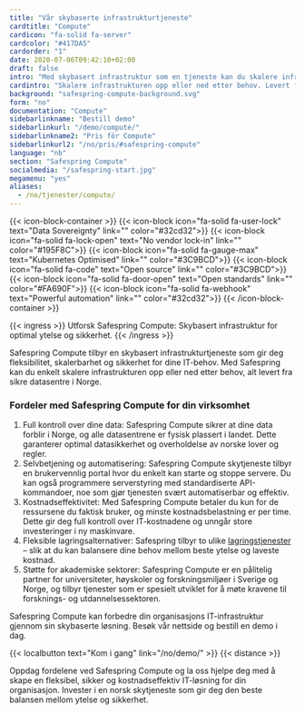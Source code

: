 ```yaml
---
title: "Vår skybaserte infrastrukturtjeneste"
cardtitle: "Compute"
cardicon: "fa-solid fa-server"
cardcolor: "#417DA5"
cardorder: "1"
date: 2020-07-06T09:42:10+02:00
draft: false
intro: "Med skybasert infrastruktur som en tjeneste kan du skalere infrastrukturen opp eller ned etter behov. Levert fra sikre datasentre i Norge."
cardintro: "Skalere infrastrukturen opp eller ned etter behov. Levert fra sikre datasentre i Norden."
background: "safespring-compute-background.svg"
form: "no"
documentation: "Compute"
sidebarlinkname: "Bestill demo"
sidebarlinkurl: "/demo/compute/"
sidebarlinkname2: "Pris för Compute"
sidebarlinkurl2: "/no/pris/#safespring-compute"
language: "nb"
section: "Safespring Compute"
socialmedia: "/safespring-start.jpg"
megamenu: "yes"
aliases:
  - /no/tjenester/compute/
---
```


{{< icon-block-container >}}
{{< icon-block icon="fa-solid fa-user-lock" text="Data Sovereignty" link="" color="#32cd32">}}
{{< icon-block icon="fa-solid fa-lock-open" text="No vendor lock-in" link="" color="#195F8C">}}
{{< icon-block icon="fa-solid fa-gauge-max" text="Kubernetes Optimised" link="" color="#3C9BCD">}}
{{< icon-block icon="fa-solid fa-code" text="Open source" link="" color="#3C9BCD">}}
{{< icon-block icon="fa-solid fa-door-open" text="Open standards" link="" color="#FA690F">}}
{{< icon-block icon="fa-solid fa-webhook" text="Powerful automation" link="" color="#32cd32">}}
{{< /icon-block-container >}}

{{< ingress >}}
Utforsk Safespring Compute: Skybasert infrastruktur for optimal ytelse og sikkerhet.
{{< /ingress >}}

Safespring Compute tilbyr en skybasert infrastrukturtjeneste som gir deg fleksibilitet, skalerbarhet og sikkerhet for dine IT-behov. Med Safespring kan du enkelt skalere infrastrukturen opp eller ned etter behov, alt levert fra sikre datasentre i Norge.

### Fordeler med Safespring Compute for din virksomhet

1. Full kontroll over dine data: Safespring Compute sikrer at dine data forblir i Norge, og alle datasentrene er fysisk plassert i landet. Dette garanterer optimal datasikkerhet og overholdelse av norske lover og regler.
1. Selvbetjening og automatisering: Safespring Compute skytjeneste tilbyr en brukervennlig portal hvor du enkelt kan starte og stoppe servere. Du kan også programmere serverstyring med standardiserte API-kommandoer, noe som gjør tjenesten svært automatiserbar og effektiv.
1. Kostnadseffektivitet: Med Safespring Compute betaler du kun for de ressursene du faktisk bruker, og minste kostnadsbelastning er per time. Dette gir deg full kontroll over IT-kostnadene og unngår store investeringer i ny maskinvare.
1. Fleksible lagringsalternativer: Safespring tilbyr to ulike [lagringstjenester](/no/tjenester/storage/) – slik at du kan balansere dine behov mellom beste ytelse og laveste kostnad.
1. Støtte for akademiske sektorer: Safespring Compute er en pålitelig partner for universiteter, høyskoler og forskningsmiljøer i Sverige og Norge, og tilbyr tjenester som er spesielt utviklet for å møte kravene til forsknings- og utdannelsessektoren.

Safespring Compute kan forbedre din organisasjons IT-infrastruktur gjennom sin skybaserte løsning. Besøk vår nettside og bestill en demo i dag.

{{< localbutton text="Kom i gang" link="/no/demo/" >}}
{{< distance >}}

Oppdag fordelene ved Safespring Compute og la oss hjelpe deg med å skape en fleksibel, sikker og kostnadseffektiv IT-løsning for din organisasjon. Invester i en norsk skytjeneste som gir deg den beste balansen mellom ytelse og sikkerhet.
